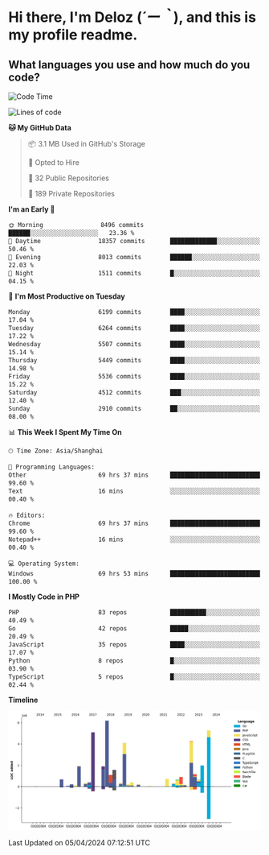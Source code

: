 # **Hi there, I'm Deloz (*´ー｀*), and this is my profile readme.**

## **What languages you use and how much do you code?**

<!--START_SECTION:waka-->
![Code Time](http://img.shields.io/badge/Code%20Time-3%2C687%20hrs%2052%20mins-blue)

![Lines of code](https://img.shields.io/badge/From%20Hello%20World%20I%27ve%20Written-40.3%20million%20lines%20of%20code-blue)

**🐱 My GitHub Data** 

> 📦 3.1 MB Used in GitHub's Storage 
 > 
> 💼 Opted to Hire
 > 
> 📜 32 Public Repositories 
 > 
> 🔑 189 Private Repositories 
 > 
**I'm an Early 🐤** 

```text
🌞 Morning                8496 commits        ██████░░░░░░░░░░░░░░░░░░░   23.36 % 
🌆 Daytime                18357 commits       █████████████░░░░░░░░░░░░   50.46 % 
🌃 Evening                8013 commits        ██████░░░░░░░░░░░░░░░░░░░   22.03 % 
🌙 Night                  1511 commits        █░░░░░░░░░░░░░░░░░░░░░░░░   04.15 % 
```
📅 **I'm Most Productive on Tuesday** 

```text
Monday                   6199 commits        ████░░░░░░░░░░░░░░░░░░░░░   17.04 % 
Tuesday                  6264 commits        ████░░░░░░░░░░░░░░░░░░░░░   17.22 % 
Wednesday                5507 commits        ████░░░░░░░░░░░░░░░░░░░░░   15.14 % 
Thursday                 5449 commits        ████░░░░░░░░░░░░░░░░░░░░░   14.98 % 
Friday                   5536 commits        ████░░░░░░░░░░░░░░░░░░░░░   15.22 % 
Saturday                 4512 commits        ███░░░░░░░░░░░░░░░░░░░░░░   12.40 % 
Sunday                   2910 commits        ██░░░░░░░░░░░░░░░░░░░░░░░   08.00 % 
```


📊 **This Week I Spent My Time On** 

```text
🕑︎ Time Zone: Asia/Shanghai

💬 Programming Languages: 
Other                    69 hrs 37 mins      █████████████████████████   99.60 % 
Text                     16 mins             ░░░░░░░░░░░░░░░░░░░░░░░░░   00.40 % 

🔥 Editors: 
Chrome                   69 hrs 37 mins      █████████████████████████   99.60 % 
Notepad++                16 mins             ░░░░░░░░░░░░░░░░░░░░░░░░░   00.40 % 

💻 Operating System: 
Windows                  69 hrs 53 mins      █████████████████████████   100.00 % 
```

**I Mostly Code in PHP** 

```text
PHP                      83 repos            ██████████░░░░░░░░░░░░░░░   40.49 % 
Go                       42 repos            █████░░░░░░░░░░░░░░░░░░░░   20.49 % 
JavaScript               35 repos            ████░░░░░░░░░░░░░░░░░░░░░   17.07 % 
Python                   8 repos             █░░░░░░░░░░░░░░░░░░░░░░░░   03.90 % 
TypeScript               5 repos             █░░░░░░░░░░░░░░░░░░░░░░░░   02.44 % 
```



**Timeline**

![Lines of Code chart](https://raw.githubusercontent.com/deloz/deloz/main/assets/bar_graph.png)


 Last Updated on 05/04/2024 07:12:51 UTC
<!--END_SECTION:waka-->

